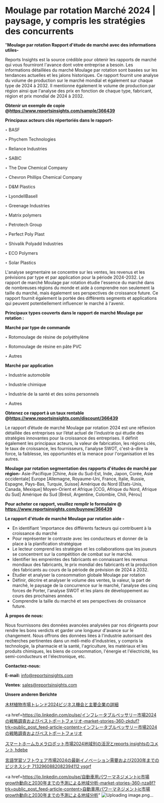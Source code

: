 # Moulage par rotation Marché 2024 | paysage, y compris les stratégies des concurrents

"<strong>Moulage par rotation Rapport d'étude de marché avec des informations utiles-</strong>

Reports Insights est la source crédible pour obtenir les rapports de marché qui vous fourniront l'avance dont votre entreprise a besoin. Les informations détaillées du marché Moulage par rotation sont basées sur les tendances actuelles et les jalons historiques. Ce rapport fournit une analyse du volume de production sur le marché mondial et également sur chaque type de 2024 à 2032. Il mentionne également le volume de production par région ainsi que l'analyse des prix en fonction de chaque type, fabricant, région et prix mondial de 2024 à 2032.

<strong><b>Obtenir un exemple de copie @</b></strong><a href=https://www.reportsinsights.com/sample/366439><strong><b>https://www.reportsinsights.com/sample/366439</b></strong></a>

<b>Principaux acteurs clés répertoriés dans le rapport-</b>

<b> </b>‣ BASF

‣ Phychem Technologies

‣ Reliance Industries

‣ SABIC

‣ The Dow Chemical Company

‣ Chevron Phillips Chemical Company

‣ D&M Plastics

‣ LyondellBasell

‣ Greenage Industries

‣ Matrix polymers

‣ Petrotech Group

‣ Perfect Poly Plast

‣ Shivalik Polyadd Industries

‣ ECO Polymers

‣ Solar Plastics

L'analyse segmentaire se concentre sur les ventes, les revenus et les prévisions par type et par application pour la période 2024-2032. Le rapport de marché Moulage par rotation étudie l'essence du marché dans de nombreuses régions du monde et aide à comprendre non seulement la taille du marché, mais également ses perspectives de croissance future. Ce rapport fournit également la portée des différents segments et applications qui peuvent potentiellement influencer le marché à l'avenir.

<strong>Principaux types couverts dans le rapport de marché Moulage par rotation :</strong>

<strong>Marché par type de commande</strong>

‣ Rotomoulage de résine de polyéthylène

‣ Rotomoulage de résine en pâte PVC

‣ Autres

<strong>Marché par application</strong>

‣ Industrie automobile

‣ Industrie chimique

‣ Industrie de la santé et des soins personnels

‣ Autres

<strong><b>Obtenez ce rapport à un taux rentable @</b></strong><a href=https://www.reportsinsights.com/discount/366439><strong><b>https://www.reportsinsights.com/discount/366439</b></strong></a>

Le rapport d’étude de marché Moulage par rotation 2024 est une réflexion détaillée des entreprises sur l’état actuel de l’industrie qui étudie des stratégies innovantes pour la croissance des entreprises. Il définit également les principaux acteurs, la valeur de fabrication, les régions clés, le taux de croissance, les fournisseurs, l'analyse SWOT, c'est-à-dire la force, la faiblesse, les opportunités et la menace pour l'organisation et les autres.

<strong>Moulage par rotation segmentation des rapports d'études de marché par région-</strong>
Asie-Pacifique [Chine, Asie du Sud-Est, Inde, Japon, Corée, Asie occidentale]
Europe [Allemagne, Royaume-Uni, France, Italie, Russie, Espagne, Pays-Bas, Turquie, Suisse]
Amérique du Nord [États-Unis, Canada, Mexique]
Moyen-Orient et Afrique [CCG, Afrique du Nord, Afrique du Sud]
Amérique du Sud [Brésil, Argentine, Colombie, Chili, Pérou]

<strong>Pour acheter ce rapport, veuillez remplir le formulaire @   <a href=https://www.reportsinsights.com/buynow/366439>https://www.reportsinsights.com/buynow/366439</a></strong>

<strong>Le rapport d'étude de marché Moulage par rotation aide -</strong>
<ul>
  <li>En identifiant 'importance des différents facteurs qui contribuent à la croissance du marché</li>
  <li>Pour représenter le contraste avec les conducteurs et donner de la place à la planification stratégique</li>
  <li>Le lecteur comprend les stratégies et les collaborations que les joueurs se concentrent sur la compétition de combat sur le marché.</li>
  <li>Identifier les empreintes des fabricants en connaissant les revenus mondiaux des fabricants, le prix mondial des fabricants et la production des fabricants au cours de la période de prévision de 2024 à 2032.</li>
  <li>Étudier et analyser la consommation globale Moulage par rotation</li>
  <li>Définir, décrire et analyser le volume des ventes, la valeur, la part de marché, le paysage de la concurrence sur le marché, l'analyse des cinq forces de Porter, l'analyse SWOT et les plans de développement au cours des prochaines années.</li>
  <li>Comprendre la taille du marché et ses perspectives de croissance future.</li>
</ul>
<strong>À propos de nous:</strong>

Nous fournissons des données avancées analysées par nos dirigeants pour rendre les bons verdicts et garder une longueur d'avance sur le changement. Nous offrons des données liées à l'industrie autorisant des recherches pertinentes dans un méli-mélo d'industries, y compris la technologie, la pharmacie et la santé, l'agriculture, les matériaux et les produits chimiques, les biens de consommation, l'énergie et l'électricité, les semi-conducteurs et l'électronique, etc.

<strong>Contactez-nous:</strong>

<strong>E-mail:</strong> <a href=mailto:info@reportsinsights.com>info@reportsinsights.com</a>

<strong>Ventes</strong>: <a href=mailto:sales@reportsinsights.com>sales@reportsinsights.com</a>

<strong>Unsere anderen Berichte</strong>

<a href=https://www.linkedin.com/pulse/木材植物市場トレンド2024ビジネス機会と主要企業の詳細-healthscope-news-245-4bx1f/>木材植物市場トレンド2024ビジネス機会と主要企業の詳細</a>

<a href=https://jp.linkedin.com/pulse/インフレータブルペッサリー市場2024の戦略調査およびベストポートフォリオ-market-stories-360-zkduf?trk=public_post_feed-article-content>インフレータブルペッサリー市場2024の戦略調査およびベストポートフォリオ</a>

<a href=https://www.linkedin.com/pulse/スマートホームカメラロボット市場2024地域別の活況とreports-insightsのコメント-hdebe/>スマートホームカメラロボット市場2024地域別の活況とreports insightsのコメント hdebe</a>

<a href=https://www.linkedin.com/pulse/言語学習ソフトウェア市場2024の最新イノベーション需要および2030年までのビジネスシナ-7132960882082394112-ysgrf/>言語学習ソフトウェア市場2024の最新イノベーション需要および2030年までのビジネスシナ 7132960882082394112 ysgrf</a>

<a href=https://jp.linkedin.com/pulse/自動車用パワーマネジメントic市場growth動向と2030年までの予測による地域分析-market-stories-360-nza8f?trk=public_post_feed-article-content>自動車用パワーマネジメントic市場growth動向と2030年までの予測による地域分析</a>"
![Uploading image.png…]()
